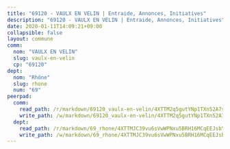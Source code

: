 ```yaml
---
title: "69120 - VAULX EN VELIN | Entraide, Annonces, Initiatives"
description: "69120 - VAULX EN VELIN | Entraide, Annonces, Initiatives"
date: 2020-01-11T14:09:21+09:00
collapsible: false
layout: commune
comm:
  nom: "VAULX EN VELIN"
  slug: vaulx-en-velin
  cp: "69120"
dept:
  nom: "Rhône"
  slug: rhone
  num: "69"
peerpad:
  comm:
    read_path: /r/markdown/69120_vaulx-en-velin/4XTTM2q5gutYNp1TXn52A7sDxP1ty1oxtapwwoFkKUz7V2piq
    write_path: /w/markdown/69120_vaulx-en-velin/4XTTM2q5gutYNp1TXn52A7sDxP1ty1oxtapwwoFkKUz7V2piq-K3TgU7PcFqLLZsBUgForeMjURq276vLsY9YF8fraLRL4uumBAefMFLQr1E2PcnFZf1BAT2r6r2g6QXJdNxM3cvJ7ErG2ZWjfJBH3jYPsnanQofARf4Uom7jsaYTX1f3NG5jr1MkZ
  dept:
    read_path: /r/markdown/69_rhone/4XTTMJC39vu6sVwWPNxu5BRH16MCqEEJsbYu4RNyAxnNmNtVW
    write_path: /w/markdown/69_rhone/4XTTMJC39vu6sVwWPNxu5BRH16MCqEEJsbYu4RNyAxnNmNtVW-K3TgUzVUEXrXvc8NoaD9JfiBpc5MBFP7KZFqLEsm11xqJDEwSVMy7UACp2eYMzek3K6y2WLoyzq5xdKMZeizKNpfHbUBgJcoYSqfidBaPx8RcTCPmdCXhdgeLZLEYHVco5fHD6Pz
---
```


